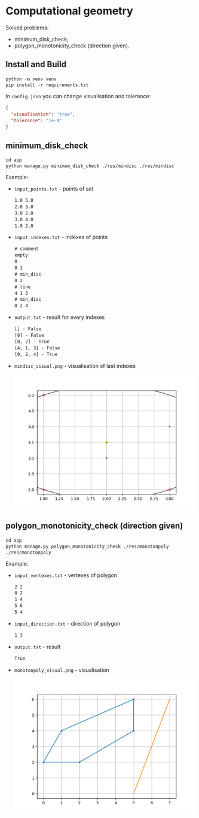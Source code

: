 # Computational geometry

Solved problems:
- minimum_disk_check;
- polygon_monotonicity_check (direction given).

## Install and Build
```shell
python -m venv venv
pip install -r requirements.txt
```

In `config.json` you can change visualisation and tolerance:
```json
{
  "visualisation": "true",
  "tolerance": "1e-9"
}
```

## minimum_disk_check
```shell
cd app
python manage.py minimum_disk_check ./res/mindisc ./res/mindisc
```

Example:
- `input_points.txt` - points of set
  ```txt
  1.0 5.0
  2.0 3.0
  3.0 2.0
  3.0 4.0
  1.0 2.0
  ```
- `input_indexes.txt` - indexes of points
  ```txt
  # comment
  empty
  0
  0 1
  # min_disc
  0 2
  # line
  4 1 3
  # min_disc
  0 2 4
  ```
- `output.txt` - result for every indexes
  ```txt
  [] - False
  [0] - False
  [0, 2] - True
  [4, 1, 3] - False
  [0, 2, 4] - True
  ```
- `mindisc_visual.png` - visualisation of last indexes

  ![mindisc](./app/res/mindisc/mindisc_visual.png)

## polygon_monotonicity_check (direction given)
```shell
cd app
python manage.py polygon_monotonicity_check ./res/monotonpoly ./res/monotonpoly
```

Example:
- `input_vertexes.txt` - vertexes of polygon
  ```txt
  2 2
  0 2
  1 4
  5 6
  5 4
  ```

- `input_direction.txt` - direction of polygon
  ```txt
  1 3
  ```

- `output.txt` - result
  ```txt
  True
  ```

- `monotonpoly_visual.png` - visualisation

  ![monotonpoly](./app/res/monotonpoly/monotonpoly_visual.png)
